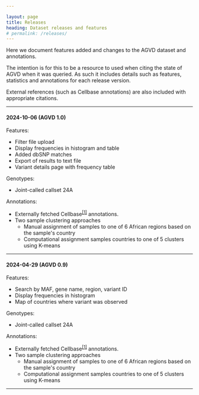 ```yaml
---

layout: page
title: Releases
heading: Dataset releases and features
# permalink: /releases/
---
```


Here we document features added and changes to the AGVD dataset and annotations. 

The intention is for this to be a resource to used when citing the state of AGVD when it was queried. As such it includes details such as features, statistics and annotations for each release version. 

External references (such as Cellbase annotations) are also included with appropriate citations.

----
#### 2024-10-06 (AGVD 1.0)

Features:
 - Filter file upload
 - Display frequencies in histogram and table
 - Added dbSNP matches
 - Export of results to text file
 - Variant details page with frequency table

Genotypes: 
 - Joint-called callset 24A 

Annotations:
 - Externally fetched Cellbase<sup>[\[1\]][ref1]</sup> annotations.
 - Two sample clustering approaches
   - Manual assignment of samples to one of 6 African regions based on the sample's country 
   - Computational assignment samples countries to one of 5 clusters using K-means

----
#### 2024-04-29 (AGVD 0.9)

Features:
 - Search by MAF, gene name, region, variant ID
 - Display frequencies in histogram
 - Map of countries where variant was observed

Genotypes: 
 - Joint-called callset 24A 

Annotations:
 - Externally fetched Cellbase<sup>[\[1\]][ref1]</sup> annotations.
 - Two sample clustering approaches
   - Manual assignment of samples to one of 6 African regions based on the sample's country 
   - Computational assignment samples countries to one of 5 clusters using K-means

----

[ref1]: http://nar.oxfordjournals.org/content/40/W1/W609.short